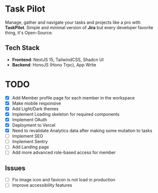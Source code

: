# Task Pilot

Manage, gather and navigate your tasks and projects like a pro with **TaskPilot**. Simple and minimal version of **Jira** but every developer favorite thing, it's Open-Source.

## Tech Stack

- **Frontend**: NextJS 15, TailwindCSS, Shadcn UI
- **Backend**: HonoJS (Hono Trpc), App Write

# TODO

- [x] Add Member profile page for each member in the workspace
- [x] Make mobile responsive
- [x] Add Light/Dark themes
- [x] Implement Loading skeleton for required components
- [x] Implement OAuth
- [x] Deployment to Vercel
- [x] Need to revalidate Analytics data after making some mutation to tasks
- [ ] Implement SEO
- [ ] Implement Sentry
- [ ] Add Landing page
- [ ] Add more advanced role-based access for member

## Issues

- [ ] Fix image icon and favicon is not load in production
- [ ] Improve accessibility features
